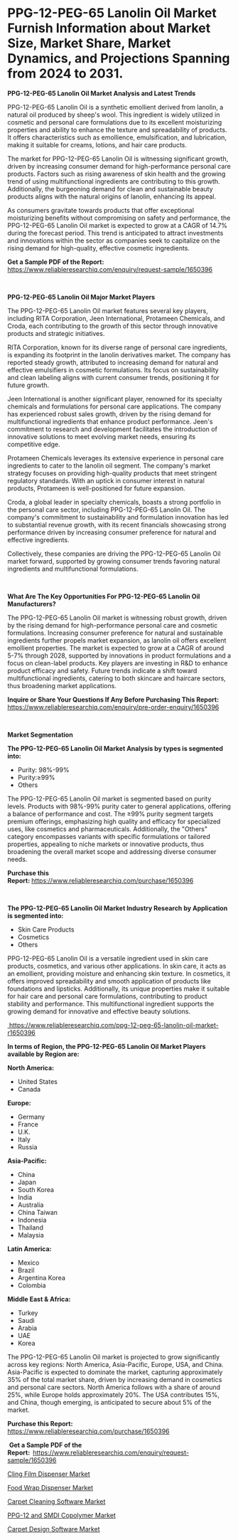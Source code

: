 <p><h1>PPG-12-PEG-65 Lanolin Oil Market Furnish Information about Market Size, Market Share, Market Dynamics, and Projections Spanning from 2024 to 2031.</h1></p><p><strong>PPG-12-PEG-65 Lanolin Oil Market Analysis and Latest Trends</strong></p>
<p><p>PPG-12-PEG-65 Lanolin Oil is a synthetic emollient derived from lanolin, a natural oil produced by sheep's wool. This ingredient is widely utilized in cosmetic and personal care formulations due to its excellent moisturizing properties and ability to enhance the texture and spreadability of products. It offers characteristics such as emollience, emulsification, and lubrication, making it suitable for creams, lotions, and hair care products.</p><p>The market for PPG-12-PEG-65 Lanolin Oil is witnessing significant growth, driven by increasing consumer demand for high-performance personal care products. Factors such as rising awareness of skin health and the growing trend of using multifunctional ingredients are contributing to this growth. Additionally, the burgeoning demand for clean and sustainable beauty products aligns with the natural origins of lanolin, enhancing its appeal.</p><p>As consumers gravitate towards products that offer exceptional moisturizing benefits without compromising on safety and performance, the PPG-12-PEG-65 Lanolin Oil market is expected to grow at a CAGR of 14.7% during the forecast period. This trend is anticipated to attract investments and innovations within the sector as companies seek to capitalize on the rising demand for high-quality, effective cosmetic ingredients.</p></p>
<p><strong>Get a Sample PDF of the Report:&nbsp;</strong> <a href="https://www.reliableresearchiq.com/enquiry/request-sample/1650396?utm_campaign=103&utm_medium=2&utm_source=Github&utm_content=ia&utm_term=26092024&utm_id=ppg-12-peg-65-lanolin-oil">https://www.reliableresearchiq.com/enquiry/request-sample/1650396</a></p>
<p>&nbsp;</p>
<p><strong>PPG-12-PEG-65 Lanolin Oil Major Market Players</strong></p>
<p><p>The PPG-12-PEG-65 Lanolin Oil market features several key players, including RITA Corporation, Jeen International, Protameen Chemicals, and Croda, each contributing to the growth of this sector through innovative products and strategic initiatives.</p><p>RITA Corporation, known for its diverse range of personal care ingredients, is expanding its footprint in the lanolin derivatives market. The company has reported steady growth, attributed to increasing demand for natural and effective emulsifiers in cosmetic formulations. Its focus on sustainability and clean labeling aligns with current consumer trends, positioning it for future growth.</p><p>Jeen International is another significant player, renowned for its specialty chemicals and formulations for personal care applications. The company has experienced robust sales growth, driven by the rising demand for multifunctional ingredients that enhance product performance. Jeen's commitment to research and development facilitates the introduction of innovative solutions to meet evolving market needs, ensuring its competitive edge.</p><p>Protameen Chemicals leverages its extensive experience in personal care ingredients to cater to the lanolin oil segment. The company's market strategy focuses on providing high-quality products that meet stringent regulatory standards. With an uptick in consumer interest in natural products, Protameen is well-positioned for future expansion.</p><p>Croda, a global leader in specialty chemicals, boasts a strong portfolio in the personal care sector, including PPG-12-PEG-65 Lanolin Oil. The company's commitment to sustainability and formulation innovation has led to substantial revenue growth, with its recent financials showcasing strong performance driven by increasing consumer preference for natural and effective ingredients.</p><p>Collectively, these companies are driving the PPG-12-PEG-65 Lanolin Oil market forward, supported by growing consumer trends favoring natural ingredients and multifunctional formulations.</p></p>
<p>&nbsp;</p>
<p><strong>What Are The Key Opportunities For PPG-12-PEG-65 Lanolin Oil Manufacturers?</strong></p>
<p><p>The PPG-12-PEG-65 Lanolin Oil market is witnessing robust growth, driven by the rising demand for high-performance personal care and cosmetic formulations. Increasing consumer preference for natural and sustainable ingredients further propels market expansion, as lanolin oil offers excellent emollient properties. The market is expected to grow at a CAGR of around 5-7% through 2028, supported by innovations in product formulations and a focus on clean-label products. Key players are investing in R&D to enhance product efficacy and safety. Future trends indicate a shift toward multifunctional ingredients, catering to both skincare and haircare sectors, thus broadening market applications.</p></p>
<p><strong>Inquire or Share Your Questions If Any Before Purchasing This Report:</strong> <a href="https://www.reliableresearchiq.com/enquiry/pre-order-enquiry/1650396?utm_campaign=103&utm_medium=2&utm_source=Github&utm_content=ia&utm_term=26092024&utm_id=ppg-12-peg-65-lanolin-oil">https://www.reliableresearchiq.com/enquiry/pre-order-enquiry/1650396</a></p>
<p>&nbsp;</p>
<p><strong>Market Segmentation</strong></p>
<p><strong>The PPG-12-PEG-65 Lanolin Oil Market Analysis by types is segmented into:</strong></p>
<p><ul><li>Purity: 98%-99%</li><li>Purity:≥99%</li><li>Others</li></ul></p>
<p><p>The PPG-12-PEG-65 Lanolin Oil market is segmented based on purity levels. Products with 98%-99% purity cater to general applications, offering a balance of performance and cost. The ≥99% purity segment targets premium offerings, emphasizing high quality and efficacy for specialized uses, like cosmetics and pharmaceuticals. Additionally, the "Others" category encompasses variants with specific formulations or tailored properties, appealing to niche markets or innovative products, thus broadening the overall market scope and addressing diverse consumer needs.</p></p>
<p><strong>Purchase this Report:&nbsp;</strong><a href="https://www.reliableresearchiq.com/purchase/1650396?utm_campaign=103&utm_medium=2&utm_source=Github&utm_content=ia&utm_term=26092024&utm_id=ppg-12-peg-65-lanolin-oil">https://www.reliableresearchiq.com/purchase/1650396</a></p>
<p>&nbsp;</p>
<p><strong>The PPG-12-PEG-65 Lanolin Oil Market Industry Research by Application is segmented into:</strong></p>
<p><ul><li>Skin Care Products</li><li>Cosmetics</li><li>Others</li></ul></p>
<p><p>PPG-12-PEG-65 Lanolin Oil is a versatile ingredient used in skin care products, cosmetics, and various other applications. In skin care, it acts as an emollient, providing moisture and enhancing skin texture. In cosmetics, it offers improved spreadability and smooth application of products like foundations and lipsticks. Additionally, its unique properties make it suitable for hair care and personal care formulations, contributing to product stability and performance. This multifunctional ingredient supports the growing demand for innovative and effective beauty solutions.</p></p>
<p><a href="https://www.reliableresearchiq.com/ppg-12-peg-65-lanolin-oil-market-r1650396?utm_campaign=103&utm_medium=2&utm_source=Github&utm_content=ia&utm_term=26092024&utm_id=ppg-12-peg-65-lanolin-oil">&nbsp;https://www.reliableresearchiq.com/ppg-12-peg-65-lanolin-oil-market-r1650396</a></p>
<p><strong>In terms of Region, the PPG-12-PEG-65 Lanolin Oil Market Players available by Region are:</strong></p>
<p>
    <p> <strong> North America: </strong>
        <ul>
            <li>United States</li>
            <li>Canada</li>
        </ul>
        </p> 
    <p> <strong> Europe: </strong>
        <ul>
            <li>Germany</li>
            <li>France</li>
            <li>U.K.</li>
            <li>Italy</li>
            <li>Russia</li>
        </ul>
        </p> 
    <p> <strong> Asia-Pacific: </strong>
        <ul>
            <li>China</li>
            <li>Japan</li>
            <li>South Korea</li>
            <li>India</li>
            <li>Australia</li>
            <li>China Taiwan</li>
            <li>Indonesia</li>
            <li>Thailand</li>
            <li>Malaysia</li>
        </ul>
        </p> 
    <p> <strong> Latin America: </strong>
        <ul>
            <li>Mexico</li>
            <li>Brazil</li>
            <li>Argentina Korea</li>
            <li>Colombia</li>
        </ul>
        </p> 
    <p> <strong> Middle East & Africa: </strong>
        <ul>
            <li>Turkey</li>
            <li>Saudi</li>
            <li>Arabia</li>
            <li>UAE</li>
            <li>Korea</li>
        </ul>
    </p>
    </p>
<p><p>The PPG-12-PEG-65 Lanolin Oil market is projected to grow significantly across key regions: North America, Asia-Pacific, Europe, USA, and China. Asia-Pacific is expected to dominate the market, capturing approximately 35% of the total market share, driven by increasing demand in cosmetics and personal care sectors. North America follows with a share of around 25%, while Europe holds approximately 20%. The USA contributes 15%, and China, though emerging, is anticipated to secure about 5% of the market.</p></p>
<p><strong>Purchase this Report: </strong><a href="https://www.reliableresearchiq.com/purchase/1650396?utm_campaign=103&utm_medium=2&utm_source=Github&utm_content=ia&utm_term=26092024&utm_id=ppg-12-peg-65-lanolin-oil">https://www.reliableresearchiq.com/purchase/1650396</a></p>
<p>&nbsp;<strong>Get a Sample PDF of the Report:&nbsp;&nbsp;</strong><a href="https://www.reliableresearchiq.com/enquiry/request-sample/1650396?utm_campaign=103&utm_medium=2&utm_source=Github&utm_content=ia&utm_term=26092024&utm_id=ppg-12-peg-65-lanolin-oil">https://www.reliableresearchiq.com/enquiry/request-sample/1650396</a></p>
<p><strong></strong></p>
<p><p><a href="https://issuu.com/reportprime-2/docs/cling-film-dispenser-market-size-20_ef4b227d738d78?utm_campaign=103&utm_medium=2&utm_source=Github&utm_content=ia&utm_term=26092024&utm_id=ppg-12-peg-65-lanolin-oil">Cling Film Dispenser Market</a></p><p><a href="https://issuu.com/reportprime-2/docs/food-wrap-dispenser-market-size-203_213de3c5e816c1?utm_campaign=103&utm_medium=2&utm_source=Github&utm_content=ia&utm_term=26092024&utm_id=ppg-12-peg-65-lanolin-oil">Food Wrap Dispenser Market</a></p><p><a href="https://www.linkedin.com/pulse/carpet-cleaning-software-market-essentials-key-players-demand-i8j0c?trackingId=gEC2C6fnSaCPjdCl6UnCKQ%3D%3D&utm_campaign=103&utm_medium=2&utm_source=Github&utm_content=ia&utm_term=26092024&utm_id=ppg-12-peg-65-lanolin-oil">Carpet Cleaning Software Market</a></p><p><a href="https://github.com/RogerBennett414/Market-Research-Report-List-1/blob/main/ppg-12-and-smdi-copolymer-market.md?utm_campaign=103&utm_medium=2&utm_source=Github&utm_content=ia&utm_term=26092024&utm_id=ppg-12-peg-65-lanolin-oil">PPG-12 and SMDI Copolymer Market</a></p><p><a href="https://www.linkedin.com/pulse/strategic-market-insights-global-carpet-design-software-2024-g1ptc?trackingId=yI9UbIQTQJm3fHFDgAo7iQ%3D%3D&utm_campaign=103&utm_medium=2&utm_source=Github&utm_content=ia&utm_term=26092024&utm_id=ppg-12-peg-65-lanolin-oil">Carpet Design Software Market</a></p></p>